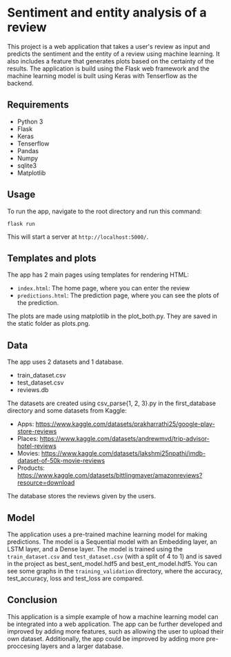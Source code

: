 
# Sentiment and entity analysis of a review

This project is a web application that takes a user's review as input and predicts
the sentiment and the entity of a review using machine learning. It also includes
a feature that generates plots based on the certainty of the results. The application
is build using the Flask web framework and the machine learning model is built using
Keras with Tenserflow as the backend.



## Requirements

* Python 3
* Flask
* Keras
* Tenserflow
* Pandas
* Numpy
* sqlite3
* Matplotlib
## Usage

To run the app, navigate to the root directory
and run this command:

```
flask run
```
This will start a server at `http://localhost:5000/`.

## Templates and plots
The app has 2 main pages using templates for rendering
HTML:
* `index.html`: The home page, where you can enter the review
* `predictions.html`: The prediction page, where you can see the plots of the prediction.

The plots are made using matplotlib in the plot_both.py. They are
saved in the static folder as plots.png.

## Data

The app uses 2 datasets and 1 database.
* train_dataset.csv
* test_dataset.csv
* reviews.db

The datasets are created using csv_parse{1, 2, 3}.py in the first_database directory
and some datasets from Kaggle:
* Apps: https://www.kaggle.com/datasets/prakharrathi25/google-play-store-reviews
* Places: https://www.kaggle.com/datasets/andrewmvd/trip-advisor-hotel-reviews
* Movies: https://www.kaggle.com/datasets/lakshmi25npathi/imdb-dataset-of-50k-movie-reviews
* Products: https://www.kaggle.com/datasets/bittlingmayer/amazonreviews?resource=download

The database stores the reviews given by the users.
## Model

The application uses a pre-trained machine learning model for making
predictions. The model is a Sequential model with an Embedding layer,
an LSTM layer, and a Dense layer. The model is trained using the
`train_dataset.csv` and `test_dataset.csv` (with a split of 4 to 1)
and is saved in the project as best_sent_model.hdf5 and
best_ent_model.hdf5.
You can see some graphs in the `training_validation` directory, where
the accuracy, test_accuracy, loss and test_loss are compared.
## Conclusion

This application is a simple example of how a machine learning
model can be integrated into a web application. The app can be
further developed and improved by adding more features, such as
allowing the user to upload their own dataset. Additionally, the
app could be improved by adding more pre-proccesing layers and a
larger database.